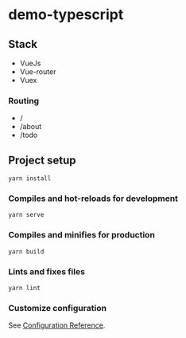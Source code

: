 # demo-typescript

## Stack
- VueJs
- Vue-router
- Vuex


### Routing
- /
- /about
- /todo


## Project setup
```
yarn install
```

### Compiles and hot-reloads for development
```
yarn serve
```

### Compiles and minifies for production
```
yarn build
```

### Lints and fixes files
```
yarn lint
```

### Customize configuration
See [Configuration Reference](https://cli.vuejs.org/config/).
